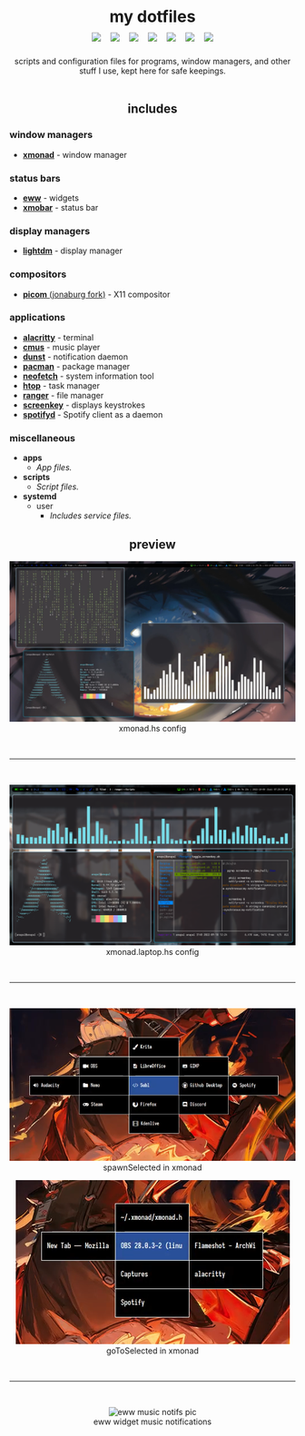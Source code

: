 <div align="center"> 
   <h1>
      my dotfiles <br>
      <kbd>
         <a href="#window-managers"><img src="https://img.shields.io/badge/-xmonad-blueviolet"></a>
         <a href="#status-bars"><img src="https://img.shields.io/badge/-xmobar-purple"></a>
         <a href="#status-bars"><img src="https://img.shields.io/badge/-eww-red"></a>
         <a href="#applications"><img src="https://img.shields.io/badge/-dunst-blue"></a>
         <a href="#applications"><img src="https://img.shields.io/badge/-cmus-crimson"></a>
         <a href="#applications"><img src="https://img.shields.io/badge/-ranger-darkblue"></a>
         <a href="#applications"><img src="https://img.shields.io/badge/-neofetch-lightblue"></a>
      </kbd>
   </h1> 
   scripts and configuration files for programs, window managers, and other stuff I use, kept here for safe keepings.
</div>
<br>

<div align="center"> 
   <h2>includes</h2>
</div>

### window managers
- [**xmonad**](https://xmonad.org/) - window manager

### status bars
- [**eww**](https://github.com/elkowar/eww) - widgets
- [**xmobar**](https://github.com/jaor/xmobar) - status bar

### display managers
- [**lightdm**](https://github.com/canonical/lightdm) - display manager 

### compositors
- [**picom** (jonaburg fork)](https://github.com/jonaburg/picom) - X11 compositor

### applications
- [**alacritty**](https://github.com/alacritty/alacritty) - terminal
- [**cmus**](https://cmus.github.io/) - music player
- [**dunst**](https://dunst-project.org/) - notification daemon
- [**pacman**](https://wiki.archlinux.org/title/pacman) - package manager
- [**neofetch**](https://github.com/dylanaraps/neofetch) - system information tool
- [**htop**](https://htop.dev/) - task manager
- [**ranger**](https://github.com/ranger/ranger) - file manager 
- [**screenkey**](https://gitlab.com/screenkey/screenkey) - displays keystrokes
- [**spotifyd**](https://github.com/Spotifyd/spotifyd) - Spotify client as a daemon

### miscellaneous
- **apps**
    - *App files.*
- **scripts** 
    - *Script files.*
- **systemd**
    - user
        - *Includes service files.*

<div align="center"> 
   <h2>preview</h2>
</div>

<p align="center">
   <img src="images/2022-10-09_08-32.png" title="xmonad config" alt="xmonad pc pic">
   <br>
   xmonad.hs config
</p>

<br>
<hr>
<br>

<p align="center">
   <img src="images/2022-10-09_07-30.png" title="xmonad laptop config" alt="xmonad laptop pic">
   <br>
   xmonad.laptop.hs config
</p>

<br>
<hr>
<br>

<p align="center">
   <img src="images/2022-11-09_20-31.png" title="spawnSelected" alt="spawnSelected pic">
   <br>
   spawnSelected in xmonad
</p>

<p align="center">
   <img src="images/2022-11-09_20-33.png" title="goToSelected" alt="goToSelected pic">
   <br>
   goToSelected in xmonad
</p>

<br>
<hr>
<br>

<p align="center">
   <img src="images/eww.gif" title="eww music notifications" alt="eww music notifs pic">
   <br>
   eww widget music notifications
</p>
